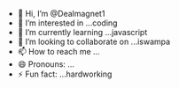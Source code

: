 - 👋 Hi, I’m @Dealmagnet1
- 👀 I’m interested in ...coding
- 🌱 I’m currently learning ...javascript
- 💞️ I’m looking to collaborate on ...iswampa
- 📫 How to reach me ...
- 😄 Pronouns: ...
- ⚡ Fun fact: ...hardworking

<!---
Dealmagnet1/Dealmagnet1 is a ✨ special ✨ repository because its `README.md` (this file) appears on your GitHub profile.
You can click the Preview link to take a look at your changes.
--->
